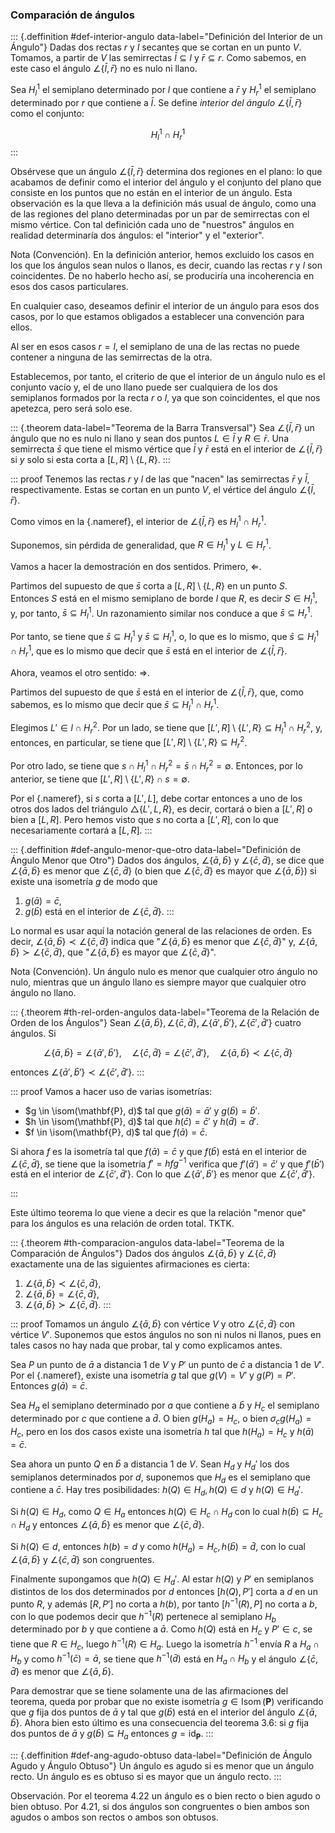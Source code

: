 

### Comparación de ángulos

::: {.deffinition #def-interior-angulo data-label="Definición del Interior
de un Ángulo"}
Dadas dos rectas $r$ y $l$ secantes que se cortan en un punto $V$. Tomamos,
a partir de $V$ las semirrectas $\bar{l} \subseteq l$ y $\bar{r} \subseteq
r$. Como sabemos, en este caso el ángulo $\angle\left\{\bar{l},
\bar{r}\right\}$ no es nulo ni llano.

Sea $H_{l}^{1}$ el semiplano determinado por $l$ que contiene a $\bar{r}$ y
$H_{r}^{1}$ el semiplano determinado por $r$ que contiene a $\bar{l}$. Se
define _interior del ángulo_ $\angle\left\{\bar{l}, \bar{r}\right\}$ como el
conjunto:

$$ H_{l}^{1} \cap H_{r}^{1} $$
:::

<!-- ![Figura 4-8 Interior de un ángulo](attachment:interior_angulo.png) -->

Obsérvese que un ángulo $\angle\left\{\bar{l}, \bar{r}\right\}$ determina
dos regiones en el plano: lo que acabamos de definir como el interior del
ángulo y el conjunto del plano que consiste en los puntos que no están en el
interior de un ángulo. Esta observación es la que lleva a la definición más
usual de ángulo, como una de las regiones del plano determinadas por un par
de semirrectas con el mismo vértice. Con tal definición cada uno de
"nuestros" ángulos en realidad determinaría dos ángulos: el "interior" y el
"exterior".

Nota (Convención). En la definición anterior, hemos excluido los casos en
los que los ángulos sean nulos o llanos, es decir, cuando las rectas $r$ y
$l$ son coincidentes. De no haberlo hecho así, se produciría una
incoherencia en esos dos casos particulares.

En cualquier caso, deseamos definir el interior de un ángulo para esos dos
casos, por lo que estamos obligados a establecer una convención para ellos.

Al ser en esos casos $r = l$, el semiplano de una de las rectas no puede
contener a ninguna de las semirrectas de la otra.

Establecemos, por tanto, el criterio de que el interior de un ángulo nulo es
el conjunto vacío y, el de uno llano puede ser cualquiera de los dos
semiplanos formados por la recta $r$ o $l$, ya que son coincidentes, el que
nos apetezca, pero será solo ese.

::: {.theorem data-label="Teorema de la Barra Transversal"}
Sea $\angle\left\{\bar{l}, \bar{r}\right\}$ un ángulo que no es nulo ni
llano y sean dos puntos $L \in \bar{l}$ y $R \in \bar{r}$. Una semirrecta
$\bar{s}$ que tiene el mismo vértice que $\bar{l}$ y $\bar{r}$ está en el
interior de $\angle\left\{\bar{l}, \bar{r}\right\}$ si $y$ solo si esta
corta a $[L, R] \setminus \{L, R\}$.
:::

<!-- ![Figura 4-9 Teorema de la barra
transversal](attachment:barra_transversal.png) -->

::: proof
Tenemos las rectas $r$ y $l$ de las que "nacen" las semirrectas $\bar{r}$ y
$\bar{l}$, respectivamente. Estas se cortan en un punto $V$, el vértice del
ángulo $\angle\left\{\bar{l}, \bar{r}\right\}$.

Como vimos en la [](#def-interior-angulo){.nameref}, el interior de
$\angle\left\{\bar{l}, \bar{r}\right\}$ es $H_l^1 \cap H_r^1$.

Suponemos, sin pérdida de generalidad, que $R \in H_l^1$ y $L \in H_r^1$.

Vamos a hacer la demostración en dos sentidos. Primero, $\Longleftarrow$.

Partimos del supuesto de que $\bar{s}$ corta a $[L, R] \setminus \{L, R\}$
en un punto $S$. Entonces $S$ está en el mismo semiplano de borde $l$ que
$R$, es decir $S \in H_l^1$, y, por tanto, $\bar{s} \subseteq H_l^1$. Un
razonamiento similar nos conduce a que $\bar{s} \subseteq H_r^1$.

<!-- Quizás se pueda referenciar algo TKTK. Quizás, la definición de recta o
algo sobre semirrectas. -->

Por tanto, se tiene que $\bar{s} \subseteq H_l^1$ y $\bar{s} \subseteq
H_l^1$, o, lo que es lo mismo, que $\bar{s} \subseteq H_l^1 \cap H_r^1$, que
es lo mismo que decir que $\bar{s}$ está en el interior de
$\angle\left\{\bar{l}, \bar{r}\right\}$.

Ahora, veamos el otro sentido: $\Longrightarrow$.

Partimos del supuesto de que $\bar{s}$ está en el interior de
$\angle\left\{\bar{l}, \bar{r}\right\}$, que, como sabemos, es lo mismo que
decir que $\bar{s} \subseteq H_l^1 \cap H_r^1$.

Elegimos $L' \in l \cap H_r^2$. Por un lado, se tiene que $\left[L',
R\right] \setminus\left\{L', R\right\} \subseteq H_l^1 \cap H_r^2$, y,
entonces, en particular, se tiene que $\left[L', R\right]
\setminus\left\{L', R\right\} \subseteq H_r^2$.

Por otro lado, se tiene que $s \cap H_l^1 \cap H_r^2 = \bar{s} \cap H_r^2 =
\emptyset$. Entonces, por lo anterior, se tiene que $\left[L', R\right]
\setminus \left\{L', R\right\} \cap s = \emptyset$.

<!-- Se ha usado una propiedad de la teoría de conjuntos TKTK. -->

Por el [](#teor-ax-pasch){.nameref}, si $s$ corta a $[L', L]$, debe cortar
entonces a uno de los otros dos lados del triángulo $\triangle\{L', L, R\}$,
es decir, cortará o bien a $[L', R]$ o bien a $[L, R]$. Pero hemos visto que
$s$ no corta a $[L', R]$, con lo que necesariamente cortará a $[L, R]$.
:::

::: {.deffinition #def-angulo-menor-que-otro data-label="Definición de
Ángulo Menor que Otro"}
Dados dos ángulos, $\angle\left\{\bar{a}, \bar{b}\right\}$ y
$\angle\left\{\bar{c}, \bar{d}\right\}$, se dice que $\angle\left\{\bar{a},
\bar{b}\right\}$ es menor que $\angle\left\{\bar{c}, \bar{d}\right\}$ (o
bien que $\angle\left\{\bar{c}, \bar{d}\right\}$ es mayor que
$\angle\left\{\bar{a}, \bar{b}\right\}$) si existe una isometría $g$ de modo
que

1.  $g(\bar{a}) = \bar{c}$,
2.  $g(\bar{b})$ está en el interior de $\angle\left\{\bar{c},
    \bar{d}\right\}$.
:::

<!-- FIGURA -->

Lo normal es usar aquí la notación general de las relaciones de orden. Es
decir, $\angle\left\{\bar{a}, \bar{b}\right\} \prec \angle\left\{\bar{c},
\bar{d}\right\}$ indica que "$\angle\left\{\bar{a}, \bar{b}\right\}$ es
menor que $\angle\left\{\bar{c}, \bar{d}\right\}$" y, $\angle\left\{\bar{a},
\bar{b}\right\} \succ \angle\left\{\bar{c}, \bar{d}\right\}$, que
"$\angle\left\{\bar{a}, \bar{b}\right\}$ es mayor que $\angle\left\{\bar{c},
\bar{d}\right\}$".

Nota (Convención). Un ángulo nulo es menor que cualquier otro ángulo no
nulo, mientras que un ángulo llano es siempre mayor que cualquier otro
ángulo no llano.

::: {.theorem #th-rel-orden-angulos data-label="Teorema de la Relación de
Orden de los Ángulos"}
Sean $\angle\left\{\bar{a}, \bar{b}\right\}, \angle\left\{\bar{c},
\bar{d}\right\}, \angle\left\{\bar{a}', \bar{b}'\right\},
\angle\left\{\bar{c}', \bar{d}'\right\}$ cuatro ángulos. Si

$$ \angle\left\{\bar{a}, \bar{b}\right\} = \angle\left\{\bar{a}',
\bar{b}'\right\}, \quad \angle\left\{\bar{c}, \bar{d}\right\} =
\angle\left\{\bar{c}', \bar{d}'\right\}, \quad \angle\left\{\bar{a},
\bar{b}\right\} \prec \angle\left\{\bar{c}, \bar{d}\right\} $$

entonces $\angle\left\{\bar{a}', \bar{b}'\right\} \prec
\angle\left\{\bar{c}', \bar{d}'\right\}$.
:::

::: proof
Vamos a hacer uso de varias isometrías:

  - $g \in \isom(\mathbf{P}, d)$ tal que $g(\bar{a}) = \bar{a}'$ y
    $g(\bar{b}) = \bar{b}'$.
  - $h \in \isom(\mathbf{P}, d)$ tal que $h(\bar{c}) = \bar{c}'$ y
    $h(\bar{d}) = \bar{d}'$.
  - $f \in \isom(\mathbf{P}, d)$ tal que $f(\bar{a}) = \bar{c}$.

Si ahora $f$ es la isometría tal que $f(\bar{a}) = \bar{c}$ y que
$f(\bar{b})$ está en el interior de $\angle\left\{\bar{c}, \bar{d}\right\}$,
se tiene que la isometría $f' = h f g^{-1}$ verifica que
$f'\left(\bar{a}'\right) = \bar{c}'$ y que $f'\left(\bar{b}'\right)$ está en
el interior de $\angle\left\{\bar{c}', \bar{d}'\right\}$. Con lo que
$\angle\left\{\bar{a}', \bar{b}'\right\}$ es menor que
$\angle\left\{\bar{c}', \bar{d}'\right\}$.

<!-- No lo entiendo. -->
:::

Este último teorema lo que viene a decir es que la relación "menor que" para
los ángulos es una relación de orden total. TKTK.

::: {.theorem #th-comparacion-angulos data-label="Teorema de la Comparación
de Ángulos"}
Dados dos ángulos $\angle\left\{\bar{a}, \bar{b}\right\}$ y
$\angle\left\{\bar{c}, \bar{d}\right\}$ exactamente una de las siguientes
afirmaciones es cierta:

1.  $\angle\left\{\bar{a}, \bar{b}\right\} \prec \angle\left\{\bar{c},
    \bar{d}\right\}$,
2.  $\angle\left\{\bar{a}, \bar{b}\right\} = \angle\left\{\bar{c},
    \bar{d}\right\}$,
3.  $\angle\left\{\bar{a}, \bar{b}\right\} \succ \angle\left\{\bar{c},
    \bar{d}\right\}$.
:::

::: proof
Tomamos un ángulo $\angle\left\{\bar{a}, \bar{b}\right\}$ con vértice $V$ y
otro $\angle\left\{\bar{c}, \bar{d}\right\}$ con vértice $V'$. Suponemos que
estos ángulos no son ni nulos ni llanos, pues en tales casos no hay nada que
probar, tal y como explicamos antes.

Sea $P$ un punto de $\bar{a}$ a distancia 1 de $V$ y $P'$ un punto de
$\bar{c}$ a distancia 1 de $V'$. Por el [](#ax-p5-euclides){.nameref},
existe una isometría $g$ tal que $g(V) = V'$ y $g(P) = P'$. Entonces
$g(\bar{a}) = \bar{c}$.

<!-- Demostrar esto último. -->

Sea $H_{a}$ el semiplano determinado por $a$ que contiene a $\bar{b}$ y
$H_{c}$ el semiplano determinado por $c$ que contiene a $\bar{d}$. O bien
$g\left(H_{a}\right) = H_{c}$, o bien $\sigma_{c} g\left(H_{a}\right) =
H_{c}$, pero en los dos casos existe una isometría $h$ tal que
$h\left(H_{a}\right) = H_{c}$ y $h(\bar{a}) = \bar{c}$.

<!-- No entiendo varias partes. -->

Sea ahora un punto $Q$ en $\bar{b}$ a distancia 1 de $V$. Sean $H_{d}$ y
$H_{d}'$ los dos semiplanos determinados por $d$, suponemos que $H_{d}$ es
el semiplano que contiene a $\bar{c}$. Hay tres posibilidades: $h(Q) \in
H_{d}, h(Q) \in d$ y $h(Q) \in H_{d}'$.

Si $h(Q) \in H_{d}$, como $Q \in H_{a}$ entonces $h(Q) \in H_{c} \cap H_{d}$
con lo cual $h(\bar{b}) \subseteq H_{c} \cap H_{d}$ y entonces
$\angle\left\{\bar{a}, \bar{b}\right\}$ es menor que $\angle\left\{\bar{c},
\bar{d}\right\}$.

Si $h(Q) \in d$, entonces $h(b) = d$ y como $h\left(H_{a}\right) = H_{c},
h(\bar{b}) = \bar{d}$, con lo cual $\angle\left\{\bar{a}, \bar{b}\right\}$ y
$\angle\left\{\bar{c}, \bar{d}\right\}$ son congruentes.

Finalmente supongamos que $h(Q) \in H_{d}'$. Al estar $h(Q)$ y $P'$ en
semiplanos distintos de los dos determinados por $d$ entonces $\left[h(Q),
P'\right]$ corta a $d$ en un punto $R$, y además $\left[R, P'\right]$ no
corta a $h(b)$, por tanto $\left[h^{-1}(R), P\right]$ no corta a $b$, con lo
que podemos decir que $h^{-1}(R)$ pertenece al semiplano $H_{b}$ determinado
por $b$ y que contiene a $\bar{a}$. Como $h(Q)$ está en $H_{c}$ y $P' \in
c$, se tiene que $R \in H_{c}$, luego $h^{-1}(R) \in H_{a}$. Luego la
isometría $h^{-1}$ envía $R$ a $H_{a} \cap H_{b}$ y como $h^{-1}(\bar{c}) =
\bar{a}$, se tiene que $h^{-1}(\bar{d})$ está en $H_{a} \cap H_{b}$ y el
ángulo $\angle\left\{\bar{c}, \bar{d}\right\}$ es menor que
$\angle\left\{\bar{a}, \bar{b}\right\}$.

<!-- ![Figura 4-10 Caso $h(Q) \in H_{d}'$](attachment:caso_hq.png) -->

Para demostrar que se tiene solamente una de las afirmaciones del teorema,
queda por probar que no existe isometría $g \in
\operatorname{Isom}(\mathbf{P})$ verificando que $g$ fija dos puntos de
$\bar{a}$ y tal que $g(\bar{b})$ está en el interior del ángulo
$\angle\left\{\bar{a}, \bar{b}\right\}$. Ahora bien esto último es una
consecuencia del teorema 3.6: si $g$ fija dos puntos de $\bar{a}$ y
$g(\bar{b}) \subseteq H_{a}$ entonces $g = \operatorname{id}_{\mathbf{P}}$.
:::

::: {.deffinition #def-ang-agudo-obtuso data-label="Definición de Ángulo
Agudo y Ángulo Obtuso"}
Un ángulo es agudo si es menor que un ángulo recto. Un ángulo es es obtuso
si es mayor que un ángulo recto.
:::

<!-- ![Figura 4-11 Ángulo agudo](attachment:angulo_agudo.png) -->

Observación. Por el teorema 4.22 un ángulo es o bien recto o bien agudo o
bien obtuso. Por 4.21, si dos ángulos son congruentes o bien ambos son
agudos o ambos son rectos o ambos son obtusos.

<!-- ![Figura 4-12 Ángulo obtuso](attachment:angulo_obtuso.png) -->






